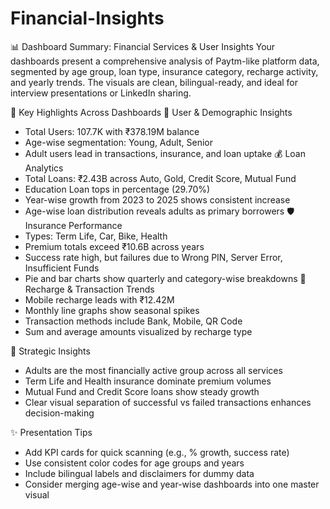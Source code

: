 # Financial-Insights
📊 Dashboard Summary: Financial Services & User Insights
Your dashboards present a comprehensive analysis of Paytm-like platform data,
segmented by age group, loan type, insurance category, recharge activity, 
and yearly trends. The visuals are clean, bilingual-ready, 
and ideal for interview presentations or LinkedIn sharing.

🧩 Key Highlights Across Dashboards
👥 User & Demographic Insights
- Total Users: 107.7K with ₹378.19M balance
- Age-wise segmentation: Young, Adult, Senior
- Adult users lead in transactions, insurance, and loan uptake
💰 Loan Analytics
- Total Loans: ₹2.43B across Auto, Gold, Credit Score, Mutual Fund
- Education Loan tops in percentage (29.70%)
- Year-wise growth from 2023 to 2025 shows consistent increase
- Age-wise loan distribution reveals adults as primary borrowers
🛡️ Insurance Performance
- Types: Term Life, Car, Bike, Health
- Premium totals exceed ₹10.6B across years
- Success rate high, but failures due to Wrong PIN, Server Error, Insufficient Funds
- Pie and bar charts show quarterly and category-wise breakdowns
🔄 Recharge & Transaction Trends
- Mobile recharge leads with ₹12.42M
- Monthly line graphs show seasonal spikes
- Transaction methods include Bank, Mobile, QR Code
- Sum and average amounts visualized by recharge type

🎯 Strategic Insights
- Adults are the most financially active group across all services
- Term Life and Health insurance dominate premium volumes
- Mutual Fund and Credit Score loans show steady growth
- Clear visual separation of successful vs failed transactions enhances decision-making

✨ Presentation Tips
- Add KPI cards for quick scanning (e.g., % growth, success rate)
- Use consistent color codes for age groups and years
- Include bilingual labels and disclaimers for dummy data
- Consider merging age-wise and year-wise dashboards into one master visual
